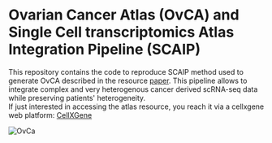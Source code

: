 # Ovarian Cancer Atlas (OvCA) and Single Cell transcriptomics Atlas Integration Pipeline (SCAIP)

This repository contains the code to reproduce SCAIP method used to generate OvCA described in the resource [paper]().
This pipeline allows to integrate complex and very heterogenous cancer derived scRNA-seq data while preserving patients' heterogeneity.  
If just interested in accessing the atlas resource, you reach it via a cellxgene web platform: [CellXGene](https://cellxgene.bioserver.ieo.it)  

![OvCa](/group/testa/Project/OvarianAtlas/atlas_project/plots_def/OvCa.png)





